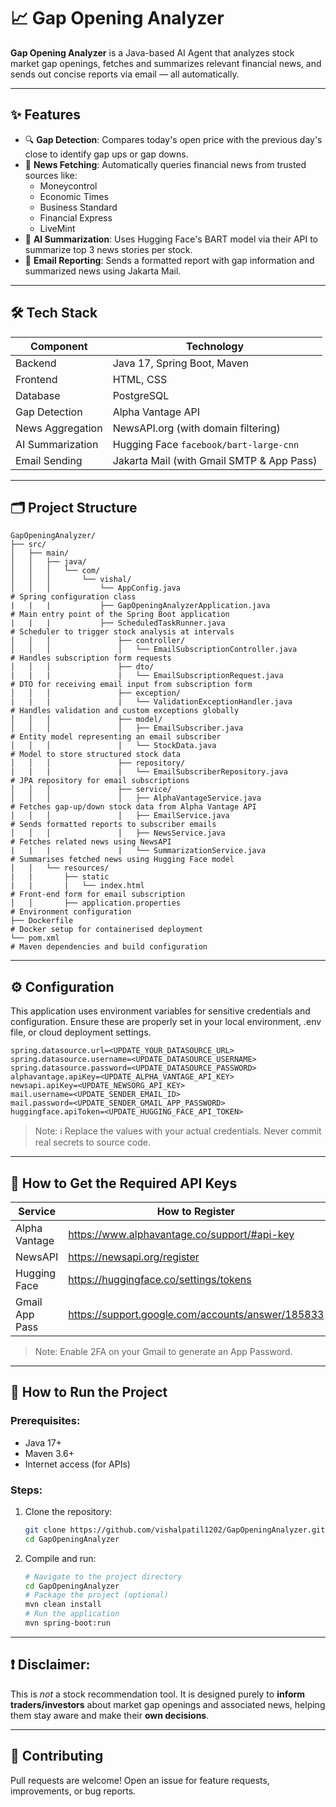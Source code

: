 # 📈 Gap Opening Analyzer

**Gap Opening Analyzer** is a Java-based AI Agent that analyzes stock market gap openings, fetches and summarizes relevant financial news, and sends out concise reports via email — all automatically.

---

## ✨ Features

- 🔍 **Gap Detection**: Compares today's open price with the previous day's close to identify gap ups or gap downs.
- 📰 **News Fetching**: Automatically queries financial news from trusted sources like:
  - Moneycontrol
  - Economic Times
  - Business Standard
  - Financial Express
  - LiveMint
- 🧠 **AI Summarization**: Uses Hugging Face's BART model via their API to summarize top 3 news stories per stock.
- 📧 **Email Reporting**: Sends a formatted report with gap information and summarized news using Jakarta Mail.

---

## 🛠️ Tech Stack

| Component          | Technology                                 |
|--------------------|--------------------------------------------|
| Backend            | Java 17, Spring Boot, Maven                |
| Frontend           | HTML, CSS                                  |
| Database           | PostgreSQL
| Gap Detection      | Alpha Vantage API                          |
| News Aggregation   | NewsAPI.org (with domain filtering)        |
| AI Summarization   | Hugging Face `facebook/bart-large-cnn`     |
| Email Sending      | Jakarta Mail (with Gmail SMTP & App Pass)  |

---

## 🗂️ Project Structure

```
GapOpeningAnalyzer/
├── src/
│   ├── main/
│   │   ├── java/
│   │   │   └── com/
│   │   │       └── vishal/
│   │   │           └── AppConfig.java                                # Spring configuration class
|   |   |           ├── GapOpeningAnalyzerApplication.java            # Main entry point of the Spring Boot application
|   |   |           ├── ScheduledTaskRunner.java                      # Scheduler to trigger stock analysis at intervals
│   │   │               ├── controller/            
│   │   │               │   └── EmailSubscriptionController.java      # Handles subscription form requests
│   │   │               ├── dto/
|   |   |               |   └── EmailSubscriptionRequest.java         # DTO for receiving email input from subscription form
│   │   │               ├── exception/
|   |   |               |   └── ValidationExceptionHandler.java       # Handles validation and custom exceptions globally
│   │   │               ├── model/
│   │   │               │   ├── EmailSubscriber.java                  # Entity model representing an email subscriber
│   │   │               │   └── StockData.java                        # Model to store structured stock data 
│   │   │               ├── repository/
|   |   |               |   └── EmailSubscriberRepository.java        # JPA repository for email subscriptions
│   │   │               ├── service/
│   │   │               │   ├── AlphaVantageService.java              # Fetches gap-up/down stock data from Alpha Vantage API
│   │   │               │   ├── EmailService.java                     # Sends formatted reports to subscriber emails
│   │   │               │   ├── NewsService.java                      # Fetches related news using NewsAPI
|   |   |               |   └── SummarizationService.java             # Summarises fetched news using Hugging Face model
│   │   └── resources/
|   |       ├── static
|   |       |   └── index.html                                        # Front-end form for email subscription
│   │       ├── application.properties                                # Environment configuration 
├── Dockerfile                                                        # Docker setup for containerised deployment
└── pom.xml                                                           # Maven dependencies and build configuration
```

---

## ⚙️ Configuration
This application uses environment variables for sensitive credentials and configuration. Ensure these are properly set in your local environment, .env file, or cloud deployment settings.
```
spring.datasource.url=<UPDATE_YOUR_DATASOURCE_URL>
spring.datasource.username=<UPDATE_DATASOURCE_USERNAME>
spring.datasource.password=<UPDATE_DATASOURCE_PASSWORD>
alphavantage.apiKey=<UPDATE_ALPHA_VANTAGE_API_KEY>
newsapi.apiKey=<UPDATE_NEWSORG_API_KEY>
mail.username=<UPDATE_SENDER_EMAIL_ID>
mail.password=<UPDATE_SENDER_GMAIL_APP_PASSWORD>
huggingface.apiToken=<UPDATE_HUGGING_FACE_API_TOKEN>
```
> Note: ℹ️ Replace the values with your actual credentials. Never commit real secrets to source code.

---

## 🔑 How to Get the Required API Keys

| Service         | How to Register                                       |
|-----------------|-------------------------------------------------------|
| Alpha Vantage   | https://www.alphavantage.co/support/#api-key          |
| NewsAPI         | https://newsapi.org/register                          |
| Hugging Face    | https://huggingface.co/settings/tokens                |
| Gmail App Pass  | https://support.google.com/accounts/answer/185833     |

> Note: Enable 2FA on your Gmail to generate an App Password.

---

## 🧪 How to Run the Project

### Prerequisites:
- Java 17+ 
- Maven 3.6+
- Internet access (for APIs)

### Steps:
1. Clone the repository:
   ```bash
   git clone https://github.com/vishalpatil1202/GapOpeningAnalyzer.git
   cd GapOpeningAnalyzer
   ```

2. Compile and run:
   ```bash
   # Navigate to the project directory
   cd GapOpeningAnalyzer
   # Package the project (optional)
   mvn clean install
   # Run the application
   mvn spring-boot:run
   ```

---

## ❗ Disclaimer:

This is *not* a stock recommendation tool. It is designed purely to **inform traders/investors** about market gap openings and associated news, helping them stay aware and make their **own decisions**.

---

## 🤝 Contributing

Pull requests are welcome! Open an issue for feature requests, improvements, or bug reports.
